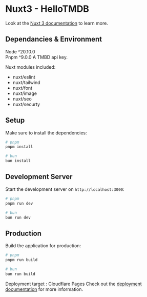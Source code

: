 # Nuxt3 - HelloTMDB

Look at the [Nuxt 3 documentation](https://nuxt.com/docs/getting-started/introduction) to learn more.

## Dependancies & Environment

Node ^20.10.0 <br>
Pnpm ^9.0.0
A TMBD api key.

Nuxt modules included:

-   nuxt/eslint
-   nuxt/tailwind
-   nuxt/font
-   nuxt/image
-   nuxt/seo
-   nuxt/securty

## Setup

Make sure to install the dependencies:

```bash
# pnpm
pnpm install

# bun
bun install
```

## Development Server

Start the development server on `http://localhost:3000`:

```bash
# pnpm
pnpm run dev

# bun
bun run dev
```

## Production

Build the application for production:

```bash
# pnpm
pnpm run build

# bun
bun run build
```

Deployment target : Cloudflare Pages
Check out the [deployment documentation](https://nuxt.com/docs/getting-started/deployment) for more information.
